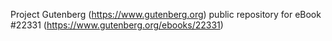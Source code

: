 Project Gutenberg (https://www.gutenberg.org) public repository for eBook #22331 (https://www.gutenberg.org/ebooks/22331)
